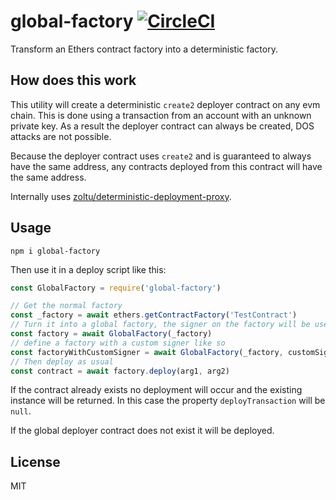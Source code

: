 # global-factory [![CircleCI](https://dl.circleci.com/status-badge/img/gh/vimwitch/global-factory/tree/main.svg?style=shield)](https://dl.circleci.com/status-badge/redirect/gh/vimwitch/global-factory/tree/main)

Transform an Ethers contract factory into a deterministic factory.

## How does this work

This utility will create a deterministic `create2` deployer contract on any evm chain. This is done using a transaction from an account with an unknown private key. As a result the deployer contract can always be created, DOS attacks are not possible.

Because the deployer contract uses `create2` and is guaranteed to always have the same address, any contracts deployed from this contract will have the same address.

Internally uses [zoltu/deterministic-deployment-proxy](https://github.com/Zoltu/deterministic-deployment-proxy/tree/49f29698ce95bd510a18cabb94fd8ba4d352d687#deterministic-deployment-proxy).

## Usage

`npm i global-factory`

Then use it in a deploy script like this:

```js
const GlobalFactory = require('global-factory')

// Get the normal factory
const _factory = await ethers.getContractFactory('TestContract')
// Turn it into a global factory, the signer on the factory will be used
const factory = await GlobalFactory(_factory)
// define a factory with a custom signer like so
const factoryWithCustomSigner = await GlobalFactory(_factory, customSigner)
// Then deploy as usual
const contract = await factory.deploy(arg1, arg2)
```

If the contract already exists no deployment will occur and the existing instance will be returned. In this case the property `deployTransaction` will be `null`.

If the global deployer contract does not exist it will be deployed.

## License

MIT
